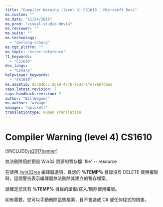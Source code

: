 ```yaml
---
title: "Compiler Warning (level 4) CS1610 | Microsoft Docs"
ms.custom: ""
ms.date: "11/24/2016"
ms.prod: "visual-studio-dev14"
ms.reviewer: ""
ms.suite: ""
ms.technology: 
  - "devlang-csharp"
ms.tgt_pltfrm: ""
ms.topic: "error-reference"
f1_keywords: 
  - "CS1610"
dev_langs: 
  - "CSharp"
helpviewer_keywords: 
  - "CS1610"
ms.assetid: dc78dbcc-d5a0-4776-953c-1fe72b6fd5ea
caps.latest.revision: 7
caps.handback.revision: 7
author: "BillWagner"
ms.author: "wiwagn"
manager: "wpickett"
translationtype: Human Translation
---
```

# Compiler Warning (level 4) CS1610
[!INCLUDE[vs2017banner](../../../csharp/includes/vs2017banner.md)]

無法刪除用於預設 Win32 資源的暫存檔 'file' \-\- resource  
  
 在使用 [\/win32res](../../../csharp/language-reference/compiler-options/win32res-compiler-option.md) 編譯器選項，且您的 **%TEMP%** 目錄沒有 DELETE 使用權限時，這個警告表示編譯器無法刪除其建立的暫存檔案。  
  
 請確定您具有 **%TEMP%** 目錄的讀取\/寫入\/刪除使用權限。  
  
 如有需要，您可以手動刪除這些檔案，且不會造成 C\# 或任何程式的損害。